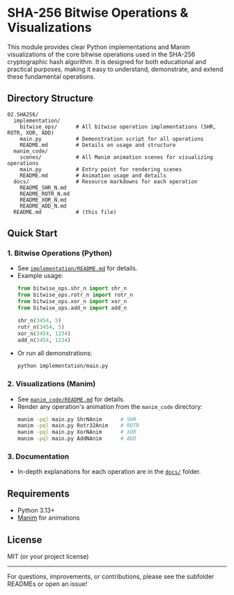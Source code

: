 # SHA-256 Bitwise Operations & Visualizations

This module provides clear Python implementations and Manim visualizations of the core bitwise operations used in the SHA-256 cryptographic hash algorithm. It is designed for both educational and practical purposes, making it easy to understand, demonstrate, and extend these fundamental operations.

## Directory Structure

```
02.SHA256/
  implementation/
    bitwise_ops/      # All bitwise operation implementations (SHR, ROTR, XOR, ADD)
    main.py           # Demonstration script for all operations
    README.md         # Details on usage and structure
  manim_code/
    scenes/           # All Manim animation scenes for visualizing operations
    main.py           # Entry point for rendering scenes
    README.md         # Animation usage and details
  docs/               # Resource markdowns for each operation
    README_SHR_N.md
    README_ROTR_N.md
    README_XOR_N.md
    README_ADD_N.md
  README.md           # (this file)
```

## Quick Start

### 1. Bitwise Operations (Python)
- See [`implementation/README.md`](implementation/README.md) for details.
- Example usage:
  ```python
  from bitwise_ops.shr_n import shr_n
  from bitwise_ops.rotr_n import rotr_n
  from bitwise_ops.xor_n import xor_n
  from bitwise_ops.add_n import add_n

  shr_n(3454, 5)
  rotr_n(3454, 5)
  xor_n(3454, 1234)
  add_n(3454, 1234)
  ```
- Or run all demonstrations:
  ```sh
  python implementation/main.py
  ```

### 2. Visualizations (Manim)
- See [`manim_code/README.md`](manim_code/README.md) for details.
- Render any operation's animation from the `manim_code` directory:
  ```sh
  manim -pql main.py ShrNAnim      # SHR
  manim -pql main.py Rotr32Anim    # ROTR
  manim -pql main.py XorNAnim      # XOR
  manim -pql main.py AddNAnim      # ADD
  ```

### 3. Documentation
- In-depth explanations for each operation are in the [`docs/`](docs/) folder.

## Requirements
- Python 3.13+
- [Manim](https://www.manim.community/) for animations

## License
MIT (or your project license)

---
For questions, improvements, or contributions, please see the subfolder READMEs or open an issue! 